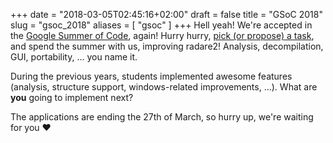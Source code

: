 +++
date = "2018-03-05T02:45:16+02:00"
draft = false
title = "GSoC 2018"
slug = "gsoc_2018"
aliases = [
	"gsoc"
]
+++
Hell yeah!
We're accepted in the [Google Summer of Code](https://developers.google.com/open-source/gsoc/), again!
Hurry hurry, [pick (or propose) a task](http://rada.re/gsoc/2018/), and spend
the summer with us, improving radare2! Analysis, decompilation, GUI,
portability, … you name it.

During the previous years, students implemented awesome features (analysis,
structure support, windows-related improvements, …). What are **you** going to
implement next?

The applications are ending the 27th of March, so hurry up, we're waiting for
you ♥
